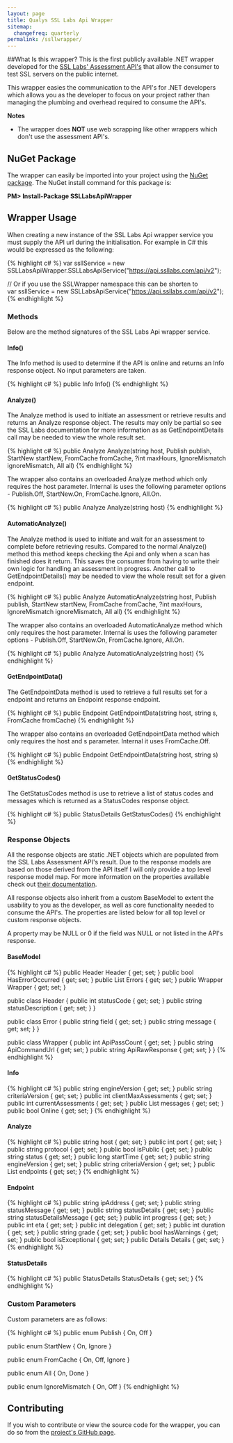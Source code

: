 ```yaml
---
layout: page
title: Qualys SSL Labs Api Wrapper
sitemap:
  changefreq: quarterly
permalink: /ssllwrapper/
---
```

##What Is this wrapper?
This is the first publicly available .NET wrapper developed for the <a title="SSL Labs Assessment API's GitHub" href="https://github.com/ssllabs/ssllabs-scan/blob/master/ssllabs-api-docs.md" target="_blank">SSL Labs' Assessment API's</a> that allow the consumer to test SSL servers on the public internet.

This wrapper easies the communication to the API's for .NET developers which allows you as the developer to focus on your project rather than managing the plumbing and overhead required to consume the API's.

<strong>Notes</strong>
- The wrapper does <strong>NOT</strong> use web scrapping like other wrappers which don't use the assessment API's.  

<h2>NuGet Package</h2>
The wrapper can easily be imported into your project using the <a title="SSL Labs Api Wrapper NuGet Package" href="https://www.nuget.org/packages/SSLLabsApiWrapper/" target="_blank">NuGet package</a>. The NuGet install command for this package is:

<strong>PM&gt; Install-Package SSLLabsApiWrapper</strong>

<h2>Wrapper Usage</h2>
When creating a new instance of the SSL Labs Api wrapper service you must supply the API url during the initialisation. For example in C# this would be expressed as the following:

{% highlight c# %}
var ssllService = new SSLLabsApiWrapper.SSLLabsApiService("https://api.ssllabs.com/api/v2");

// Or if you use the SSLWrapper namespace this can be shorten to  
var ssllService = new SSLLabsApiService("https://api.ssllabs.com/api/v2");
{% endhighlight %}

<h3>Methods</h3>
Below are the method signatures of the SSL Labs Api wrapper service.

<h4>Info()</h4>
The Info method is used to determine if the API is online and returns an Info response object. No input parameters are taken.

{% highlight c# %}
public Info Info()
{% endhighlight %}

<h4>Analyze()</h4>
The Analyze method is used to initiate an assessment or retrieve results and returns an Analyze response object. The results may only be partial so see the SSL Labs documentation for more information as as GetEndpointDetails call may be needed to view the whole result set.

{% highlight c# %}
public Analyze Analyze(string host, Publish publish, StartNew startNew, FromCache fromCache, ?int maxHours, IgnoreMismatch ignoreMismatch, All all)
{% endhighlight %}

The wrapper also contains an overloaded Analyze method which only requires the host parameter. Internal is uses the following parameter options - Publish.Off, StartNew.On, FromCache.Ignore, All.On.

{% highlight c# %}
public Analyze Analyze(string host)
{% endhighlight %}

<h4>AutomaticAnalyze()</h4>
The Analyze method is used to initiate and wait for an assessment to complete before retrieving results. Compared to the normal Analyze() method this method keeps checking the Api and only when a scan has finished does it return. This saves the consumer from having to write their own logic for handling an assessment in progress. Another call to GetEndpointDetails() may be needed to view the whole result set for a given endpoint.

{% highlight c# %}
public Analyze AutomaticAnalyze(string host, Publish publish, StartNew startNew, FromCache fromCache, ?int maxHours, IgnoreMismatch ignoreMismatch, All all)
{% endhighlight %}

The wrapper also contains an overloaded AutomaticAnalyze method which only requires the host parameter. Internal is uses the following parameter options - Publish.Off, StartNew.On, FromCache.Ignore, All.On.

{% highlight c# %}
public Analyze AutomaticAnalyze(string host)
{% endhighlight %}

<h4>GetEndpointData()</h4>
The GetEndpointData method is used to retrieve a full results set for a endpoint and returns an Endpoint response endpoint.

{% highlight c# %}
public Endpoint GetEndpointData(string host, string s, FromCache fromCache)
{% endhighlight %}

The wrapper also contains an overloaded GetEndpointData method which only requires the host and s parameter. Internal it uses FromCache.Off.

{% highlight c# %}
public Endpoint GetEndpointData(string host, string s)
{% endhighlight %}

<h4>GetStatusCodes()</h4>
The GetStatusCodes method is use to retrieve a list of status codes and messages which is returned as a StatusCodes response object.

{% highlight c# %}
public StatusDetails GetStatusCodes()
{% endhighlight %}

<h3>Response Objects</h3>
All the response objects are static .NET objects which are populated from the SSL Labs Assessment API's result. Due to the response models are based on those derived from the API itself I will only provide a top level response model map. For more information on the properties available check out <a title="SSL Labs API Responses" href="(https://github.com/ssllabs/ssllabs-scan/blob/master/ssllabs-api-docs.md#response-objects" target="_blank">their documentation</a>.

All response objects also inherit from a custom BaseModel to extent the usability to you as the developer, as well as core functionality needed to consume the API's. The properties are listed below for all top level or custom response objects.

A property may be NULL or 0 if the field was NULL or not listed in the API's response.
<h4>BaseModel</h4>

{% highlight c# %}
public Header Header { get; set; }
public bool HasErrorOccurred { get; set; }
public List<Error> Errors { get; set; }
public Wrapper Wrapper { get; set; }

public class Header
{
  public int statusCode { get; set; }
  public string statusDescription { get; set; }
}

public class Error
{
	public string field { get; set; }
	public string message { get; set; }
}

public class Wrapper
{
    public int ApiPassCount { get; set; }
    public string ApiCommandUrl { get; set; }
    public string ApiRawResponse { get; set; }
}
{% endhighlight %}

<h4>Info</h4>

{% highlight c# %}
public string engineVersion { get; set; }
public string criteriaVersion { get; set; }
public int clientMaxAssessments { get; set; }
public int currentAssessments { get; set; }
public List<string> messages { get; set; }
public bool Online { get; set; }
{% endhighlight %}

<h4>Analyze</h4>

{% highlight c# %}
public string host { get; set; }
public int port { get; set; }
public string protocol { get; set; }
public bool isPublic { get; set; }
public string status { get; set; }
public long startTime { get; set; }
public string engineVersion { get; set; }
public string criteriaVersion { get; set; }
public List<Endpoint> endpoints { get; set; }
{% endhighlight %}

<h4>Endpoint</h4>

{% highlight c# %}
public string ipAddress { get; set; }
public string statusMessage { get; set; }
public string statusDetails { get; set; }
public string statusDetailsMessage { get; set; }
public int progress { get; set; }
public int eta { get; set; }
public int delegation { get; set; }
public int duration { get; set; }
public string grade { get; set; }
public bool hasWarnings { get; set; }
public bool isExceptional { get; set; }
public Details Details { get; set; }
{% endhighlight %}

<h4>StatusDetails</h4>

{% highlight c# %}
public StatusDetails StatusDetails { get; set; }
{% endhighlight %}

<h3>Custom Parameters</h3>
Custom parameters are as follows:

{% highlight c# %}
public enum Publish
{
    On,
    Off
}

public enum StartNew
{
    On,
	Ignore
}

public enum FromCache
{
    On,
    Off,
	Ignore
}

public enum All
{
    On,
    Done
}

public enum IgnoreMismatch
{
    On,
    Off
}
{% endhighlight %}

<h2>Contributing</h2>
If you wish to contribute or view the source code for the wrapper, you can do so from the <a title="SSL Labs Api Wrapper GitHub Page" href="https://github.com/AshleyPoole/ssllabs-api-wrapper" target="_blank">project's GitHub page</a>.
